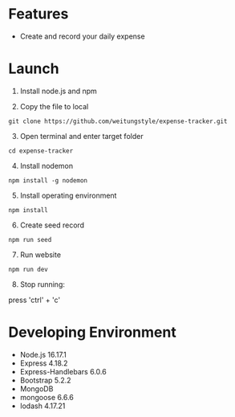 # Features

- Create and record your daily expense

# Launch

1. Install node.js and npm

2. Copy the file to local

`git clone https://github.com/weitungstyle/expense-tracker.git`

3. Open terminal and enter target folder

`cd expense-tracker`

4. Install nodemon

`npm install -g nodemon`

5. Install operating environment

`npm install`

6. Create seed record

`npm run seed`

7. Run website

`npm run dev`

8. Stop running:

press 'ctrl' + 'c'

# Developing Environment

- Node.js 16.17.1
- Express 4.18.2
- Express-Handlebars 6.0.6
- Bootstrap 5.2.2
- MongoDB
- mongoose 6.6.6
- lodash 4.17.21
